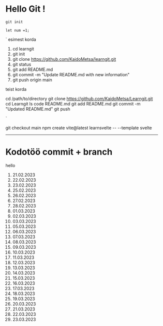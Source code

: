 # Hello Git !

`git init`


```
let num =1;
```

`
esimest korda

1. cd learngit
2. git init
3. git clone https://github.com/KaidoMetsa/learngit.git
4. git status
5. git add README.md
6. git commit -m "Update README.md with new information"
7. git push origin main

teist korda 

cd /path/to/directory
git clone https://github.com/KaidoMetsa/Learngit.git
cd Learngit
ls
code README.md
git add README.md
git commit -m "Updated README.md"
git push

`


git checkout main
npm create vite@latest learnsvelte -- --template svelte





______________________________

# Kodotöö commit + branch 

hello

1. 21.02.2023
2. 22.02.2023
3. 23.02.2023
4. 25.02.2023
5. 26.02.2023
6. 27.02.2023
7. 28.02.2023
8. 01.03.2023
9. 02.03.2023
10. 03.03.2023
11. 05.03.2023
12. 06.03.2023
13. 07.03.2023
14. 08.03.2023
15. 09.03.2023
16. 10.03.2023
17. 11.03.2023
18. 12.03.2023
19. 13.03.2023
20. 14.03.2023
21. 15.03.2023
22. 16.03.2023
23. 17.03.2023
24. 18.03.2023
25. 19.03.2023
26. 20.03.2023
27. 21.03.2023
28. 22.03.2023
29. 23.03.2023
